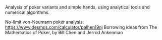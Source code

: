 Analysis of poker variants and simple hands, using analytical tools and numerical algorithms.

No-limit von-Neumann poker analysis:
https://www.desmos.com/calculator/palhen19nj
Borrowing ideas from The Mathematics of Poker, by Bill Chen and Jerrod Ankenman
